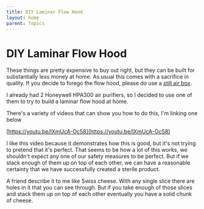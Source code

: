 ```yaml
---
title: DIY Laminar Flow Hood
layout: home
parent: Topics
---
```


# DIY Laminar Flow Hood

These things are pretty expensive to buy out right, but they can be built for substantially less money at home. As usual this comes with a sacrifice in quality. If you decide to forego the flow hood, please do use a [still air box](/topics/still_air).

I already had 2 Honeywell HPA300 air purifiers, so I decided to use one of them to try to build a laminar flow hood at home.

There's a variety of videos that can show you how to do this, I'm linking one below

[https://youtu.be/lXmUcA-Oc58](https://youtu.be/lXmUcA-Oc58)

I like this video because it demonstrates how this is good, but it's not trying to pretend that it's perfect. That seems to be how a lot of this works, we shouldn't expect any one of our safety measures to be perfect. But if we stack enough of them up on top of each other, we can have a reasonable certainty that we have successfully created a sterile product.

A friend describe it to me like Swiss cheese. With any single slice there are holes in it that you can see through. But if you take enough of those slices and stack them up on top of each other eventually you have a solid chunk of cheese.